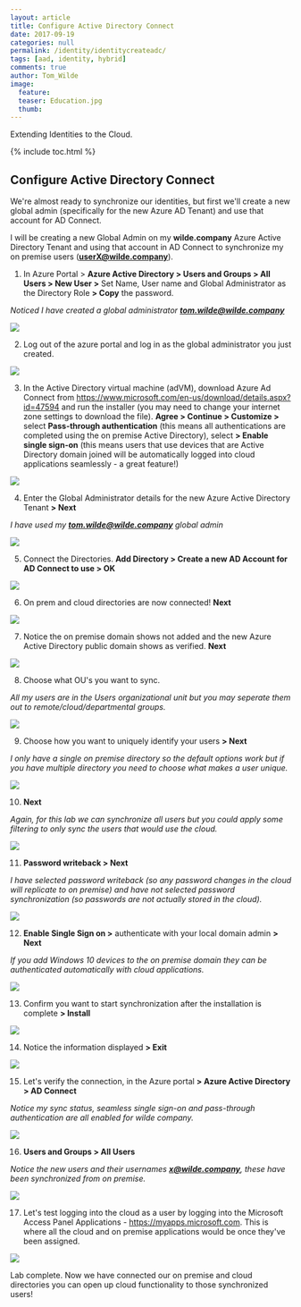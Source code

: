 ```yaml
---
layout: article
title: Configure Active Directory Connect
date: 2017-09-19
categories: null
permalink: /identity/identitycreateadc/
tags: [aad, identity, hybrid]
comments: true
author: Tom_Wilde
image:
  feature: 
  teaser: Education.jpg
  thumb: 
---
```

Extending Identities to the Cloud.

{% include toc.html %}

## Configure Active Directory Connect

We're almost ready to synchronize our identities, but first we'll create a new global admin (specifically for the new Azure AD Tenant) and use that account for AD Connect.

I will be creating a new Global Admin on my **wilde.company** Azure Active Directory Tenant and using that account in AD Connect to synchronize my on premise users (**userX@wilde.company**).

1. In Azure Portal > **Azure Active Directory > Users and Groups > All Users > New User >** Set Name, User name and Global Administrator as the Directory Role **> Copy** the password.
	
*Noticed I have created a global administrator **tom.wilde@wilde.company***

![](../../images/ExtendingIdentities_4.1.png)

2. Log out of the azure portal and log in as the global administrator you just created.

![](../../images/ExtendingIdentities_4.2.png)

3. In the Active Directory virtual machine (adVM), download Azure Ad Connect from https://www.microsoft.com/en-us/download/details.aspx?id=47594 and run the installer (you may need to change your internet zone settings to download the file). **Agree > Continue > Customize >** select **Pass-through authentication** (this means all authentications are completed using the on premise Active Directory), select **> Enable single sign-on** (this means users that use devices that are Active Directory domain joined will be automatically logged into cloud applications seamlessly - a great feature!)

![](../../images/ExtendingIdentities_4.3.png)

4. Enter the Global Administrator details for the new Azure Active Directory Tenant **> Next**

*I have used my **tom.wilde@wilde.company** global admin*

![](../../images/ExtendingIdentities_4.4.png)

5. Connect the Directories. **Add Directory > Create a new AD Account for AD Connect to use > OK**

![](../../images/ExtendingIdentities_4.5.png)

6. On prem and cloud directories are now connected! **Next**
	
![](../../images/ExtendingIdentities_4.6.png)

7. Notice the on premise domain shows not added and the new Azure Active Directory public domain shows as verified.
**Next**

![](../../images/ExtendingIdentities_4.7.png)

8. Choose what OU's you want to sync. 

*All my users are in the Users organizational unit but you may seperate them out to remote/cloud/departmental groups.*

![](../../images/ExtendingIdentities_4.8.png)

9. Choose how you want to uniquely identify your users **> Next**
	
*I only have a single on premise directory so the default options work but if you have multiple directory you need to choose what makes a user unique.*

![](../../images/ExtendingIdentities_4.9.png)

10. **Next**

*Again, for this lab we can synchronize all users but you could apply some filtering to only sync the users that would use the cloud.*

![](../../images/ExtendingIdentities_4.10.png)

11. **Password writeback > Next**

*I have selected password writeback (so any password changes in the cloud will replicate to on premise) and have not selected password synchronization (so passwords are not actually stored in the cloud).*

![](../../images/ExtendingIdentities_4.11.png)

12. **Enable Single Sign on >** authenticate with your local domain admin **> Next**

*If you add Windows 10 devices to the on premise domain they can be authenticated automatically with cloud applications.*

![](../../images/ExtendingIdentities_4.12.png)

13. Confirm you want to start synchronization after the installation is complete **> Install**

![](../../images/ExtendingIdentities_4.13.png)

14. Notice the information displayed **> Exit**

![](../../images/ExtendingIdentities_4.14.png)

15. Let's verify the connection, in the Azure portal **> Azure Active Directory > AD Connect**

*Notice my sync status, seamless single sign-on and pass-through authentication are all enabled for wilde company.*

![](../../images/ExtendingIdentities_4.15.png)

16. **Users and Groups > All Users**

*Notice the new users and their usernames **x@wilde.company**, these have been synchronized from on premise.*

![](../../images/ExtendingIdentities_4.16.png)

17. Let's test logging into the cloud as a user by logging into the Microsoft Access Panel Applications - https://myapps.microsoft.com. This is where all the cloud and on premise applications would be once they've been assigned.

![](../../images/ExtendingIdentities_4.17.png)

Lab complete. Now we have connected our on premise and cloud directories you can open up cloud functionality to those synchronized users! 

